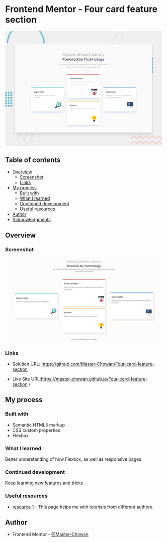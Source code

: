 # Frontend Mentor - Four card feature section

![Design preview for the Four card feature section coding challenge](./design/desktop-preview.jpg)

## Table of contents

- [Overview](#overview)
  - [Screenshot](#screenshot)
  - [Links](#links)
- [My process](#my-process)
  - [Built with](#built-with)
  - [What I learned](#what-i-learned)
  - [Continued development](#continued-development)
  - [Useful resources](#useful-resources)
- [Author](#author)
- [Acknowledgments](#acknowledgments)

## Overview

### Screenshot

![](./screenshot.jpg)

### Links

- Solution URL: https://github.com/Master-Chowan/Four-card-feature-section

- Live Site URL:https://master-chowan.github.io/Four-card-feature-section
/

## My process

### Built with

- Semantic HTML5 markup
- CSS custom properties
- Flexbox

### What I learned 

Better understanding of how Flexbox, as well as responsive pages

### Continued development

Keep learning new features and tricks

### Useful resources

- [resource 1](https://www.youtube.com) - This page helps me with tutorials from different authors.

## Author

- Frontend Mentor - [@Master-Chowan](https://www.https://www.frontendmentor.io/profile/Master-Chowan)